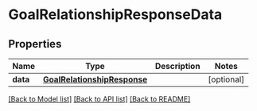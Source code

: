 # GoalRelationshipResponseData

## Properties
Name | Type | Description | Notes
------------ | ------------- | ------------- | -------------
**data** | [**GoalRelationshipResponse**](GoalRelationshipResponse.md) |  | [optional] 

[[Back to Model list]](../README.md#documentation-for-models) [[Back to API list]](../README.md#documentation-for-api-endpoints) [[Back to README]](../README.md)


